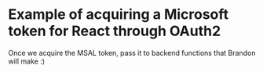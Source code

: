 # Example of acquiring a Microsoft token for React through OAuth2

Once we acquire the MSAL token, pass it to backend functions that Brandon will make :)
